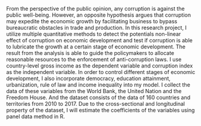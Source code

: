 From the perspective of the public opinion, any corruption is against the public well-being. However, an opposite hypothesis argues that corruption may expedite the economic growth by facilitating business to bypass bureaucratic obstacles in trade and production. In this research project, I utilize multiple quantitative methods to detect the potentials non-linear effect of corruption on economic development and test if corruption is able to lubricate the growth at a certain stage of economic development. The result from the analysis is able to guide the policymakers to allocate reasonable resources to the enforcement of anti-corruption laws. I use country-level gross income as the dependent variable and corruption index as the independent variable. In order to control different stages of economic development, I also incorporate democracy, education attainment, urbanization, rule of law and income inequality into my model. I collect the data of these variables from the World Bank, the United Nation and the Freedom House. And the dataset consists of the data of 160 countries and territories from 2010 to 2017. Due to the cross-sectional and longitudinal property of the dataset, I will estimate the coefficients of the variables using panel data method in R.  